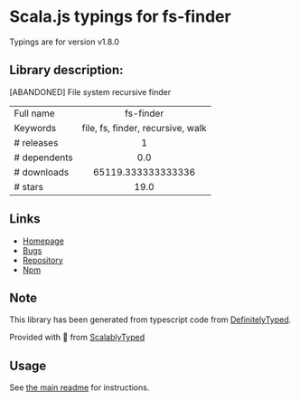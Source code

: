 
# Scala.js typings for fs-finder

Typings are for version v1.8.0

## Library description:
[ABANDONED] File system recursive finder

|                    |                 |
| ------------------ | :-------------: |
| Full name          | fs-finder |
| Keywords           | file, fs, finder, recursive, walk |
| # releases         | 1 |
| # dependents       | 0.0 |
| # downloads        | 65119.333333333336 |
| # stars            | 19.0 |

## Links
- [Homepage](https://github.com/Carrooi/Node-FsFinder)
- [Bugs](https://github.com/Carrooi/Node-FsFinder/issues)
- [Repository](https://github.com/Carrooi/Node-FsFinder)
- [Npm](https://www.npmjs.com/package/fs-finder)
    


## Note
This library has been generated from typescript code from [DefinitelyTyped](https://definitelytyped.org).

Provided with :purple_heart: from [ScalablyTyped](https://github.com/oyvindberg/ScalablyTyped)

## Usage
See [the main readme](../../readme.md) for instructions.


